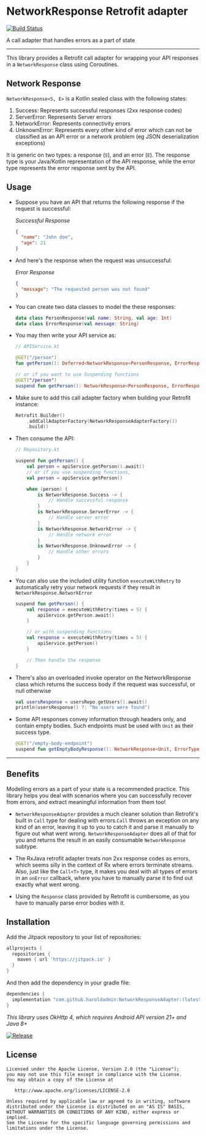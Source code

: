 # NetworkResponse Retrofit adapter

[![Build Status](https://github.com/haroldadmin/networkresponseadapter/workflows/CI/badge.svg)](https://github.com/haroldadmin/networkresponseadapter/actions)

A call adapter that handles errors as a part of state

---

This library provides a Retrofit call adapter for wrapping your API responses in a `NetworkResponse` class using Coroutines.

## Network Response

`NetworkResponse<S, E>` is a Kotlin sealed class with the following states:

1. Success: Represents successful responses (2xx response codes)
2. ServerError: Represents Server errors
3. NetworkError: Represents connectivity errors
4. UnknownError: Represents every other kind of error which can not be classified as an API error or a network problem (eg JSON deserialization exceptions)

It is generic on two types: a response (`S`), and an error (`E`). The response type is your Java/Kotlin representation of the API response, while the error type represents the error response sent by the API.

## Usage

- Suppose you have an API that returns the following response if the request is successful:

  _Successful Response_

  ```json
  {
    "name": "John doe",
    "age": 21
  }
  ```

- And here's the response when the request was unsuccessful:

  _Error Response_

  ```json
  {
    "message": "The requested person was not found"
  }
  ```

- You can create two data classes to model the these responses:

  ```kotlin
  data class PersonResponse(val name: String, val age: Int)
  data class ErrorResponse(val message: String)
  ```

- You may then write your API service as:

  ```kotlin
  // APIService.kt

  @GET("/person")
  fun getPerson(): Deferred<NetworkResponse<PersonResponse, ErrorResponse>>

  // or if you want to use Suspending functions
  @GET("/person")
  suspend fun getPerson(): NetworkResponse<PersonResponse, ErrorResponse>>
  ```

- Make sure to add this call adapter factory when building your Retrofit instance:

  ```kotlin
  Retrofit.Builder()
      .addCallAdapterFactory(NetworkResponseAdapterFactory())
      .build()
  ```

- Then consume the API:

  ```kotlin
  // Repository.kt

  suspend fun getPerson() {
      val person = apiService.getPerson().await()
      // or if you use suspending functions,
      val person = apiService.getPerson()

      when (person) {
          is NetworkResponse.Success -> {
              // Handle successful response
          }
          is NetworkResponse.ServerError -> {
              // Handle server error
          }
          is NetworkResponse.NetworkError -> {
              // Handle network error
          }
          is NetworkResponse.UnknownError -> {
              // Handle other errors
          }
      }
  }
  ```

- You can also use the included utility function `executeWithRetry` to automatically retry your network requests if they result in `NetworkResponse.NetworkError`

  ```kotlin
  suspend fun getPerson() {
      val response = executeWithRetry(times = 5) {
          apiService.getPerson.await()
      }

      // or with suspending functions
      val response = executeWithRetry(times = 5) {
          apiService.getPerson()
      }

      // Then handle the response
  }
  ```

- There's also an overloaded invoke operator on the NetworkResponse class which returns the success body if the request was successful, or null otherwise

  ```kotlin
  val usersResponse = usersRepo.getUsers().await()
  println(usersResponse() ?: "No users were found")
  ```

- Some API responses convey information through headers only, and contain empty bodies. Such endpoints must be used with `Unit` as their success type.

  ```kotlin
  @GET("/empty-body-endpoint")
  suspend fun getEmptyBodyResponse(): NetworkResponse<Unit, ErrorType>
  ```

---

## Benefits

Modelling errors as a part of your state is a recommended practice. This library helps you deal with scenarios where you can successfully recover from errors, and extract meaningful information from them too!

- `NetworkResponseAdapter` provides a much cleaner solution than Retrofit's built in `Call` type for dealing with errors.`Call` throws an exception on any kind of an error, leaving it up to you to catch it and parse it manually to figure out what went wrong. `NetworkResponseAdapter` does all of that for you and returns the result in an easily consumable `NetworkResponse` subtype.

- The RxJava retrofit adapter treats non 2xx response codes as errors, which seems silly in the context of Rx where errors terminate streams. Also, just like the `Call<T>` type, it makes you deal with all types of errors in an `onError` callback, where you have to manually parse it to find out exactly what went wrong.

- Using the `Response` class provided by Retrofit is cumbersome, as you have to manually parse error bodies with it.

## Installation

Add the Jitpack repository to your list of repositories:

```groovy
allprojects {
  repositories {
    maven { url 'https://jitpack.io' }
  }
}
```

And then add the dependency in your gradle file:

```groovy
dependencies {
  implementation "com.github.haroldadmin:NetworkResponseAdapter:(latest-version)"
}
```

_This library uses OkHttp 4, which requires Android API version 21+ and Java 8+_

[![Release](https://jitpack.io/v/haroldadmin/NetworkResponseAdapter.svg)](https://jitpack.io/#haroldadmin/NetworkResponseAdapter)

## License

```text
Licensed under the Apache License, Version 2.0 (the "License");
you may not use this file except in compliance with the License.
You may obtain a copy of the License at

   http://www.apache.org/licenses/LICENSE-2.0

Unless required by applicable law or agreed to in writing, software
distributed under the License is distributed on an "AS IS" BASIS,
WITHOUT WARRANTIES OR CONDITIONS OF ANY KIND, either express or implied.
See the License for the specific language governing permissions and
limitations under the License.
```
